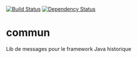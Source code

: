 [![Build Status](https://travis-ci.org/DSI-Ville-Noumea/commun.svg?branch=master)](https://travis-ci.org/DSI-Ville-Noumea/commun) [![Dependency Status](https://www.versioneye.com/user/projects/576b06c2fdabcd0046ae9239/badge.svg?style=flat)](https://www.versioneye.com/user/projects/576b06c2fdabcd0046ae9239)

# commun
Lib de messages pour le framework Java historique
